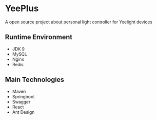 # YeePlus
A open source project about personal light controller for Yeelight devices

## Runtime Environment
- JDK 9
- MySQL
- Nginx
- Redis

## Main Technologies
- Maven
- Springboot
- Swagger
- React
- Ant Design
